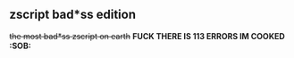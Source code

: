 ## zscript bad*ss edition

~~the most bad*ss zscript on earth~~
**FUCK THERE IS 113 ERRORS IM COOKED :SOB:**
